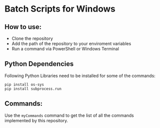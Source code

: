 # Batch Scripts for Windows
## How to use:
- Clone the repository
- Add the path of the repository to your enviroment variables
- Run a command via PowerShell or Windows Terminal
## Python Dependencies
Following Python Libraries need to be installed for some of the commands:
```
pip install os-sys
pip install subprocess.run
```
## Commands:
Use the ```myCommands``` command to get the list of all the commands implemented by this repository.
 